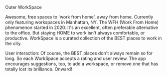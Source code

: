 Outer WorkSpace

Awesome, free spaces to 'work from home', away from home.
Currently only featuring workspaces in Manhattan, NY. 
The WFH (Work From Home) phenomenon started in 2020. It's an excellent, often preferable alternative to the office. But staying HOME to work isn't always comfortable, or productive. 
WorkSpace is a curated collection of the BEST places to work in the city. 

User interaction: Of course, the BEST places don't always remain so for long. So each WorkSpace accepts a rating and user review. The app encourages suggestions, too, to add a workspace, or remove one that has totally lost its brilliance. Onward!